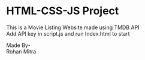 # HTML-CSS-JS Project
This is a Movie Listing Website made using TMDB API\
Add API key in script.js and run Index.html to start

Made By-\
Rohan Mitra
